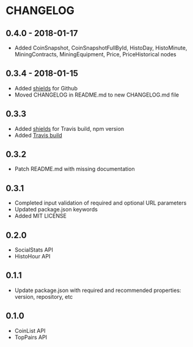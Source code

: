 CHANGELOG
=========

## 0.4.0 - 2018-01-17

- Added CoinSnapshot, CoinSnapshotFullById, HistoDay, HistoMinute, MiningContracts, MiningEquipment, Price, PriceHistorical nodes

## 0.3.4 - 2018-01-15 

- Added [shields](https://shields.io/) for Github
- Moved CHANGELOG in README.md to new CHANGELOG.md file

## 0.3.3

- Added [shields](https://shields.io/) for Travis build, npm version
- Added [Travis build](https://travis-ci.org/remkohdev/node-red-contrib-cryptocompare)

## 0.3.2

- Patch README.md with missing documentation

## 0.3.1

- Completed input validation of required and optional URL parameters
- Updated package.json keywords
- Added MIT LICENSE

## 0.2.0

- SocialStats API
- HistoHour API

## 0.1.1

- Update package.json with required and recommended properties: version, repository, etc

## 0.1.0

- CoinList API
- TopPairs API